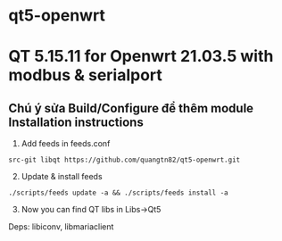 # qt5-openwrt
QT 5.15.11 for Openwrt 21.03.5 with modbus & serialport
=========================
Chú ý sửa Build/Configure để thêm module
Installation instructions
-------------------------

1. Add feeds in feeds.conf


```
src-git libqt https://github.com/quangtn82/qt5-openwrt.git
```

2. Update & install feeds

```
./scripts/feeds update -a && ./scripts/feeds install -a
```

3. Now you can find QT libs in Libs->Qt5

Deps: libiconv, libmariaclient
